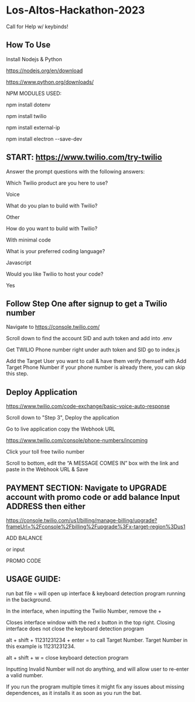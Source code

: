# Los-Altos-Hackathon-2023

Call for Help w/ keybinds!

## How To Use 
Install Nodejs & Python 

https://nodejs.org/en/download

https://www.python.org/downloads/

NPM MODULES USED:

npm install dotenv

npm install twilio

npm install external-ip

npm install electron --save-dev


## START: https://www.twilio.com/try-twilio 


Answer the prompt questions with the following answers:

Which Twilio product are you here to use?

Voice

What do you plan to build with Twilio?

Other

How do you want to build with Twilio?

With minimal code

What is your preferred coding language?

Javascript

Would you like Twilio to host your code?

Yes


## Follow Step One after signup to get a Twilio number

Navigate to https://console.twilio.com/

Scroll down to find the account SID and auth token and add into .env

Get TWILIO Phone number right under auth token and SID go to index.js

Add the Target User you want to call & have them verify themself with Add Target Phone Number if your phone number is already there, you can skip this step. 

## Deploy Application

https://www.twilio.com/code-exchange/basic-voice-auto-response

Scroll down to "Step 3", Deploy the application

Go to live application copy the Webhook URL

https://www.twilio.com/console/phone-numbers/incoming

Click your toll free twilio number

Scroll to bottom, edit the “A MESSAGE COMES IN”  box with the link and paste in the Webhook URL & Save

## PAYMENT SECTION: Navigate to UPGRADE account with promo code or add balance Input ADDRESS then either 
https://console.twilio.com/us1/billing/manage-billing/upgrade?frameUrl=%2Fconsole%2Fbilling%2Fupgrade%3Fx-target-region%3Dus1

ADD BALANCE

or input

PROMO CODE

## USAGE GUIDE:

run bat file = will open up interface & keyboard detection program running in the background.

In the interface, when inputting the Twilio Number, remove the +

Closes interface window with the red x button in the top right. Closing interface does not close the keyboard detection program

alt + shift + 11231231234 + enter = to call Target Number. Target Number in this example is 11231231234.

alt + shift + w = close keyboard detection program

Inputting Invalid Number will not do anything, and will allow user to re-enter a valid number. 

If you run the program multiple times it might fix any issues about missing dependences, as it installs it as soon as you run the bat.

